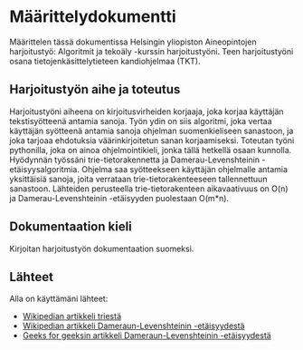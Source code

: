 # Määrittelydokumentti

Määrittelen tässä dokumentissa Helsingin yliopiston Aineopintojen harjoitustyö: Algoritmit ja tekoäly -kurssin harjoitustyöni. Teen harjoitustyöni osana tietojenkäsittelytieteen kandiohjelmaa (TKT).


## Harjoitustyön aihe ja toteutus

Harjoitustyöni aiheena on kirjoitusvirheiden korjaaja, joka korjaa käyttäjän tekstisyötteenä antamia sanoja. Työn ydin on siis algoritmi, joka vertaa käyttäjän syötteenä antamia sanoja ohjelman suomenkieliseen sanastoon, ja joka tarjoaa ehdotuksia väärinkirjoitetun sanan korjaamiseksi.
Toteutan työni pythonilla, joka on ainoa ohjelmointikieli, jonka tällä hetkellä osaan kunnolla. Hyödynnän työssäni trie-tietorakennetta ja Damerau-Levenshteinin -etäisyysalgoritmia. Ohjelma saa syötteekseen käyttäjän ohjelmalle antamia yksittäisiä sanoja, joita verrataan trie-tietorakenteeseen tallennettuun sanastoon. Lähteiden perusteella trie-tietorakenteen aikavaativuus on O(n) ja Damerau-Levenshteinin -etäisyyden puolestaan O(m*n).

## Dokumentaation kieli

Kirjoitan harjoitustyön dokumentaation suomeksi.

## Lähteet

Alla on käyttämäni lähteet:

- [Wikipedian artikkeli triestä](https://en.wikipedia.org/wiki/Trie)
- [Wikipedian artikkeli Dameraun-Levenshteinin -etäisyydestä](https://en.wikipedia.org/wiki/Damerau–Levenshtein_distance)
- [Geeks for geeksin artikkeli Dameraun-Levenshteinin -etäisyydestä](https://www.geeksforgeeks.org/dsa/damerau-levenshtein-distance/)
